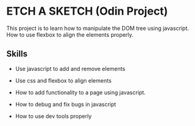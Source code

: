 # ETCH A SKETCH (Odin Project)

This project is to learn how to manipulate the DOM tree using javascript. How to use flexbox to align the elements properly.

## Skills
- Use javascript to add and remove elements
- Use css and flexbox to align elements
- How to add functionality to a page using javascript.

- How to debug and fix bugs in javascript

- How to use dev tools properly